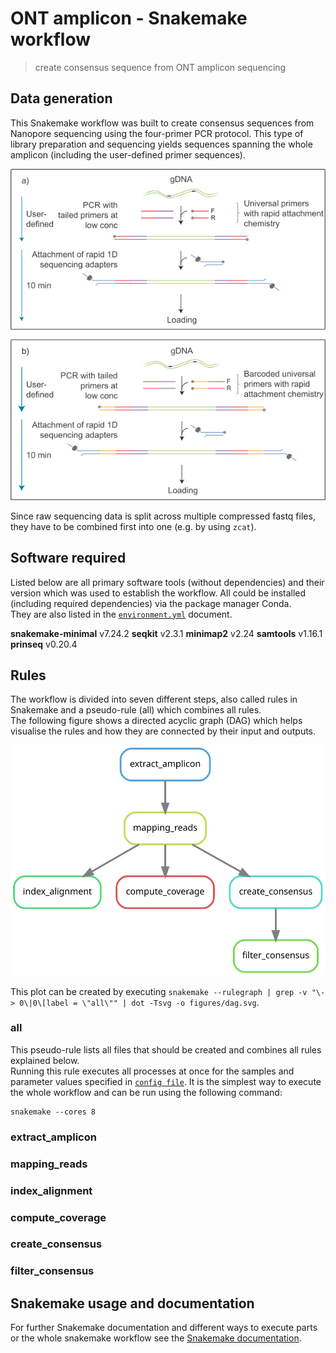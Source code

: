 # ONT amplicon - Snakemake workflow
> create consensus sequence from ONT amplicon sequencing

## Data generation
This Snakemake workflow was built to create consensus sequences from Nanopore sequencing using the four-primer PCR protocol. This type of library preparation and sequencing yields sequences spanning the whole amplicon (including the user-defined primer sequences).

![four primer PCR schema](figures/Four-primer-PCR.png)

Since raw sequencing data is split across multiple compressed fastq files, they have to be combined first into one (e.g. by using `zcat`).

## Software required
Listed below are all primary software tools (without dependencies) and their version which was used to establish the workflow. All could be installed (including required dependencies) via the package manager Conda.  
They are also listed in the [`environment.yml`](environment.yml) document.  

**snakemake-minimal** v7.24.2
**seqkit** v2.3.1
**minimap2** v2.24
**samtools** v1.16.1
**prinseq** v0.20.4

## Rules
The workflow is divided into seven different steps, also called rules in Snakemake and a pseudo-rule (all) which combines all rules.  
The following figure shows a directed acyclic graph (DAG) which helps visualise the rules and how they are connected by their input and outputs.  


![DAG of all rules](figures/dag.svg)

This plot can be created by executing `snakemake --rulegraph | grep -v "\-> 0\|0\[label = \"all\"" | dot -Tsvg -o figures/dag.svg`.

### all
This pseudo-rule lists all files that should be created and combines all rules explained below.  
Running this rule executes all processes at once for the samples and parameter values specified in [`config file`](config.yml). It is the simplest way to execute the whole workflow and can be run using the following command:  
```
snakemake --cores 8
```

### extract_amplicon

### mapping_reads

### index_alignment

### compute_coverage

### create_consensus

### filter_consensus

## Snakemake usage and documentation
For further Snakemake documentation and different ways to execute parts or the whole snakemake workflow see the [Snakemake documentation](https://snakemake.readthedocs.io/en/stable/).  